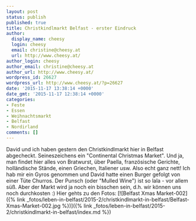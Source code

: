 ```yaml
---
layout: post
status: publish
published: true
title: Christkindlmarkt Belfast - erster Eindruck
author:
  display_name: cheesy
  login: cheesy
  email: christine@cheesy.at
  url: http://www.cheesy.at/
author_login: cheesy
author_email: christine@cheesy.at
author_url: http://www.cheesy.at/
wordpress_id: 26627
wordpress_url: http://www.cheesy.at/?p=26627
date: '2015-11-17 13:38:14 +0000'
date_gmt: '2015-11-17 12:38:14 +0000'
categories:
- Feste
- Essen
- Weihnachtsmarkt
- Belfast
- Nordirland
comments: []
---
```

David und ich haben gestern den Christkindlmarkt hier in Belfast abgecheckt. Seineszeichens ein "Continental Christmas Market". Und ja, man findet hier alles von Bratwurst, über Paella, französische Gerichte, holländische Stände, einen Griechen, Italiener usw. Also echt ganz nett! Ich hab mir ein Gyros genommen und David hatte einen Burger gefolgt von einer Tüte Churros. Der Punsch (oder "Mulled Wine") ist so lala - vor allem süß. Aber der Markt wird ja noch ein bisschen sein, d.h. wir können uns noch durchkosten :)
Hier gehts zu den Fotos:
[![Belfast Xmas Market-002]({% link _fotos/leben-in-belfast/2015-2/christkindlmarkt-in-belfast/Belfast-Xmas-Market-002.jpg %})]({% link _fotos/leben-in-belfast/2015-2/christkindlmarkt-in-belfast/index.md %})
